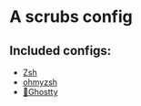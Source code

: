 # A scrubs config
## Included configs:
- [Zsh](https://www.zsh.org)
- [ohmyzsh](https://github.com/ohmyzsh/ohmyzsh)
- [👻Ghostty](https://ghostty.org)
